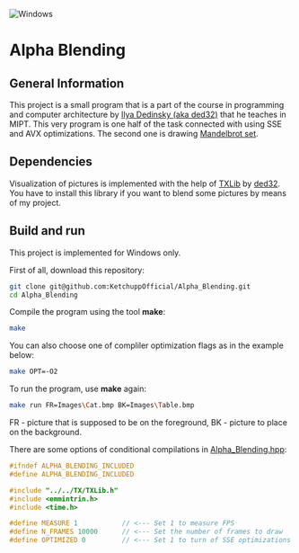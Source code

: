 ![Windows](https://img.shields.io/badge/Windows-0078D6?style=for-the-badge&logo=windows&logoColor=white)

# Alpha Blending

## General Information

This project is a small program that is a part of the course in programming and computer architecture by [Ilya Dedinsky (aka ded32)](https://github.com/ded32) that he teaches in MIPT. This very program is one half of the task connected with using SSE and AVX optimizations. The second one is drawing [Mandelbrot set](https://github.com/KetchuppOfficial/Mandelbort_Set).

## Dependencies

Visualization of pictures is implemented with the help of [TXLib](https://github.com/ded32/TXLib) by [ded32](https://github.com/ded32). You have to install this library if you want to blend some pictures by means of my project.

## Build and run

This project is implemented for Windows only.

First of all, download this repository:
```bash
git clone git@github.com:KetchuppOfficial/Alpha_Blending.git
cd Alpha_Blending
```

Compile the program using the tool **make**:
```bash
make
```

You can also choose one of compliler optimization flags as in the example below:
```bash
make OPT=-O2
```

To run the program, use **make** again:
```bash
make run FR=Images\Cat.bmp BK=Images\Table.bmp
```
FR - picture that is supposed to be on the foreground, BK - picture to place on the background.

There are some options of conditional compilations in [Alpha_Blending.hpp](Alpha_Blending.hpp):
```C++
#ifndef ALPHA_BLENDING_INCLUDED
#define ALPHA_BLENDING_INCLUDED

#include "../../TX/TXLib.h"
#include <emmintrin.h>
#include <time.h>

#define MEASURE 1           // <--- Set 1 to measure FPS
#define N_FRAMES 10000      // <--- Set the number of frames to draw
#define OPTIMIZED 0         // <--- Set 1 to turn of SSE optimizations
```
